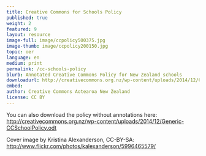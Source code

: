 ```yaml
---
title: Creative Commons for Schools Policy
published: true
weight: 2
featured: 9
layout: resource
image-full: image/ccpolicy500375.jpg
image-thumb: image/ccpolicy200150.jpg
topic: oer
language: en
medium: print
permalink: /cc-schools-policy
blurb: Annotated Creative Commons Policy for New Zealand schools
downloadurl: http://creativecommons.org.nz/wp-content/uploads/2014/12/CCSchoolPolicywithannotations4.odt
embed:
author: Creative Commons Aotearoa New Zealand
license: CC BY 
---
```


You can also download the policy without annotations here: http://creativecommons.org.nz/wp-content/uploads/2014/12/Generic-CCSchoolPolicy.odt 

Cover image by Kristina Alexanderson, CC-BY-SA: http://www.flickr.com/photos/kalexanderson/5996465579/
